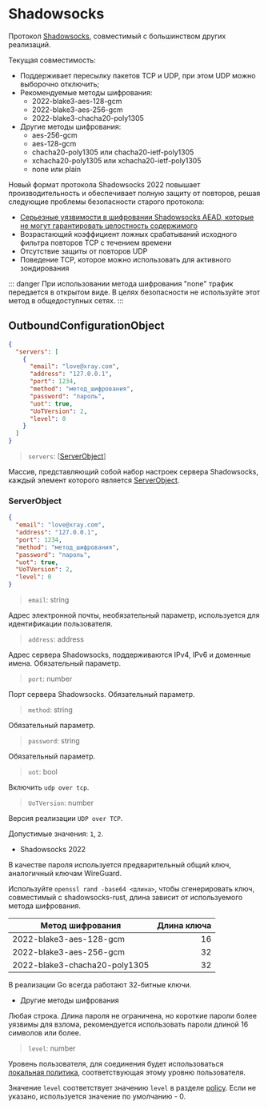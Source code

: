 # Shadowsocks

Протокол [Shadowsocks](https://ru.wikipedia.org/wiki/Shadowsocks), совместимый с большинством других реализаций.

Текущая совместимость:

- Поддерживает пересылку пакетов TCP и UDP, при этом UDP можно выборочно отключить;
- Рекомендуемые методы шифрования:
  - 2022-blake3-aes-128-gcm
  - 2022-blake3-aes-256-gcm
  - 2022-blake3-chacha20-poly1305
- Другие методы шифрования:
  - aes-256-gcm
  - aes-128-gcm
  - chacha20-poly1305 или chacha20-ietf-poly1305
  - xchacha20-poly1305 или xchacha20-ietf-poly1305
  - none или plain

Новый формат протокола Shadowsocks 2022 повышает производительность и обеспечивает полную защиту от повторов, решая следующие проблемы безопасности старого протокола:

- [Серьезные уязвимости в шифровании Shadowsocks AEAD, которые не могут гарантировать целостность содержимого](https://github.com/shadowsocks/shadowsocks-org/issues/183)
- Возрастающий коэффициент ложных срабатываний исходного фильтра повторов TCP с течением времени
- Отсутствие защиты от повторов UDP
- Поведение TCP, которое можно использовать для активного зондирования

::: danger
При использовании метода шифрования "none" трафик передается в открытом виде. В целях безопасности не используйте этот метод в общедоступных сетях.
:::

## OutboundConfigurationObject

```json
{
  "servers": [
    {
      "email": "love@xray.com",
      "address": "127.0.0.1",
      "port": 1234,
      "method": "метод_шифрования",
      "password": "пароль",
      "uot": true,
      "UoTVersion": 2,
      "level": 0
    }
  ]
}
```

> `servers`: \[[ServerObject](#serverobject)\]

Массив, представляющий собой набор настроек сервера Shadowsocks, каждый элемент которого является [ServerObject](#serverobject).

### ServerObject

```json
{
  "email": "love@xray.com",
  "address": "127.0.0.1",
  "port": 1234,
  "method": "метод_шифрования",
  "password": "пароль",
  "uot": true,
  "UoTVersion": 2,
  "level": 0
}
```

> `email`: string

Адрес электронной почты, необязательный параметр, используется для идентификации пользователя.

> `address`: address

Адрес сервера Shadowsocks, поддерживаются IPv4, IPv6 и доменные имена. Обязательный параметр.

> `port`: number

Порт сервера Shadowsocks. Обязательный параметр.

> `method`: string

Обязательный параметр.

> `password`: string

Обязательный параметр.

> `uot`: bool

Включить `udp over tcp`.

> `UoTVersion`: number

Версия реализации `UDP over TCP`.

Допустимые значения: `1`, `2`.

- Shadowsocks 2022

В качестве пароля используется предварительный общий ключ, аналогичный ключам WireGuard.

Используйте `openssl rand -base64 <длина>`, чтобы сгенерировать ключ, совместимый с shadowsocks-rust, длина зависит от используемого метода шифрования.

| Метод шифрования              | Длина ключа |
| ----------------------------- | ----------: |
| 2022-blake3-aes-128-gcm       |          16 |
| 2022-blake3-aes-256-gcm       |          32 |
| 2022-blake3-chacha20-poly1305 |          32 |

В реализации Go всегда работают 32-битные ключи.

- Другие методы шифрования

Любая строка. Длина пароля не ограничена, но короткие пароли более уязвимы для взлома, рекомендуется использовать пароли длиной 16 символов или более.

> `level`: number

Уровень пользователя, для соединения будет использоваться [локальная политика](../policy.md#levelpolicyobject), соответствующая этому уровню пользователя.

Значение `level` соответствует значению `level` в разделе [policy](../policy.md#policyobject). Если не указано, используется значение по умолчанию - 0.
